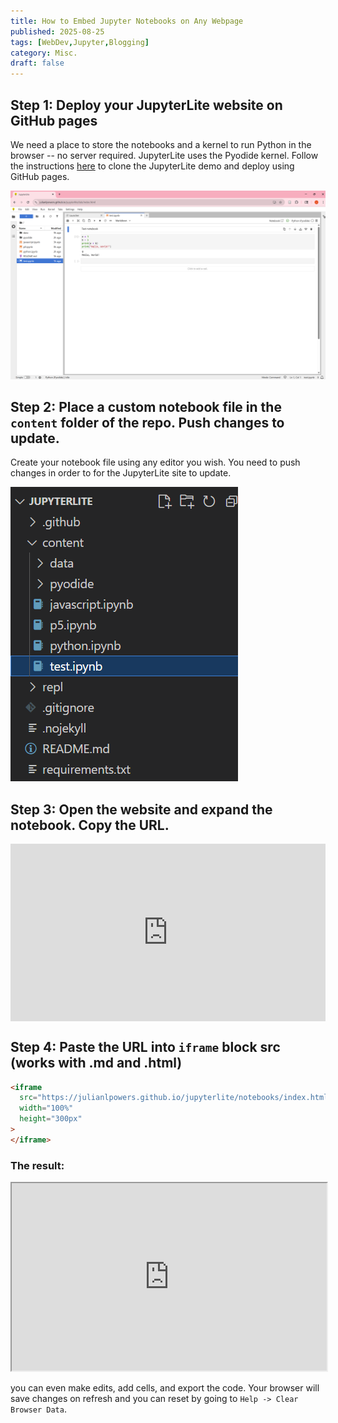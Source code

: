 ```yaml
---
title: How to Embed Jupyter Notebooks on Any Webpage
published: 2025-08-25
tags: [WebDev,Jupyter,Blogging]
category: Misc.
draft: false
---
```

## Step 1: Deploy your JupyterLite website on GitHub pages

We need a place to store the notebooks and a kernel to run Python in the browser -- no server required. JupyterLite uses the Pyodide kernel. Follow the instructions [here](https://jupyterlite.readthedocs.io/en/latest/quickstart/deploy.html) to clone the JupyterLite demo and deploy using GitHub pages.

![1756100428997](image/embed_jupyter/1756097288598.png)

## Step 2: Place a custom notebook file in the `content` folder of the repo. Push changes to update.

Create your notebook file using any editor you wish. You need to push changes in order to for the JupyterLite site to update.

![1756097481930](image/embed_jupyter/1756097481930.png)

## Step 3: Open the website and expand the notebook. Copy the URL.

<div style="padding-bottom: 56.25%; position: relative;"><iframe width="100%" height="100%" src="https://www.youtube.com/embed/0pMOShsOqgw?autoplay=1&controls=0&disablekb=1&loop=1&modestbranding=1&mute=1&playlist=0pMOShsOqgw" frameborder="0" allow="accelerometer; autoplay; encrypted-media; gyroscope; picture-in-picture; fullscreen"  style="position: absolute; top: 0px; left: 0px; width: 100%; height: 100%;"><small>Powered by <a href="https://embed.tube/embed-code-generator/youtube/">youtube embed video</a> generator</small></iframe></div>

## Step 4: Paste the URL into `iframe` block src (works with .md and .html)

```md
<iframe
  src="https://julianlpowers.github.io/jupyterlite/notebooks/index.html?path=test.ipynb"
  width="100%"
  height="300px"
>
</iframe>
```

### The result:

<iframe
  src="https://julianlpowers.github.io/jupyterlite/notebooks/index.html?path=test.ipynb"
  width="100%"
  height="300px"
>
</iframe>

you can even make edits, add cells, and export the code. Your browser will save changes on refresh and you can reset by going to `Help -> Clear Browser Data`.
